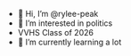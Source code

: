 - 👋 Hi, I’m @rylee-peak
- 👀 I’m interested in politics
- VVHS Class of 2026
- 🌱 I’m currently learning a lot

<!---
rylee-peak/rylee-peak is a ✨ special ✨ repository because its `README.md` (this file) appears on your GitHub profile.
You can click the Preview link to take a look at your changes.
--->
